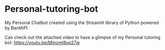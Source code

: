 # Personal-tutoring-bot
My Personal Chatbot created using the Streamlit library of Python powered by BardAPI.

Can check out the attached video to have a glimpse of my Personal tutoring bot: 
https://youtu.be/MmzmI8xp27w
